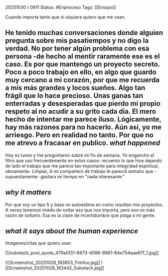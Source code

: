20251030 / 0911
Status: #Enproceso 
Tags: [[Ensayo]] 

Cuando importa tanto que ni siquiera quiero que me vean. 

He tenido muchas conversaciones donde alguien pregunta sobre mis pasatiempos y no digo la verdad. No por tener algún problema con esa persona -de hecho al mentir raramente ese es el caso. Es por que mantengo un proyecto secreto. Poco a poco trabajo en ello, en algo que guardo muy cercano a mi corazón, por que me recuerda a mis más grandes y locos sueños. Algo tan frágil que lo hace precioso. Unas ganas tan enterradas y desesperadas que  pierdo mi propio respeto al no acudir a su grito cada dia. 
El mero hecho de intentar me parece iluso. Lógicamente, hay más razones para no hacerlo. Aún así, yo me arriesgo. 
Pero en realidad no tanto. Por que no me atrevo a fracasar en publico.
*what happened*
--
Hoy es lunes y me preguntaron sobre mi fin de semana. Yo engancho el filtro que uso frecuentemente en estos casos: recuento lo que hice dejando de lado el trabajo que me parece tan importante para integridad espiritual, obviamente. Limpiar,
A mi compañero de trabajo le pareció extraño que -supuestamente- gastara mi tiempo en "nada interesante."

*why it matters*
-- 
Por que soy un tipo 5 y baso mi autoestima en como resultan mis proyectos.
A veces tenemos miedo de soltar eso que nos importa, pero eso es más razón de soltarlo. Esa es la clase de incertidumbre que plaga a mi gente. 



*what it says about the human experience*
--






Imagenes/citas que quiero usar:

![[substack_post_quote_479a0f31-8873-4096-8961-84e754aae67f_1.jpg]]

![[Screenshot_20251028_183853_Firefox.jpg]]
![[Screenshot_20251028_183442_Substack.jpg]]